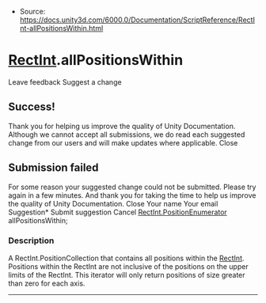 * Source: https://docs.unity3d.com/6000.0/Documentation/ScriptReference/RectInt-allPositionsWithin.html

#  [RectInt](https://docs.unity3d.com/6000.0/Documentation/ScriptReference/RectInt.html).allPositionsWithin
Leave feedback
Suggest a change
## Success!
Thank you for helping us improve the quality of Unity Documentation. Although we cannot accept all submissions, we do read each suggested change from our users and will make updates where applicable.
Close
## Submission failed
For some reason your suggested change could not be submitted. Please <a>try again</a> in a few minutes. And thank you for taking the time to help us improve the quality of Unity Documentation.
Close
Your name Your email Suggestion* Submit suggestion
Cancel
[RectInt.PositionEnumerator](https://docs.unity3d.com/6000.0/Documentation/ScriptReference/RectInt.PositionEnumerator.html) allPositionsWithin; 
### Description
A RectInt.PositionCollection that contains all positions within the [RectInt](https://docs.unity3d.com/6000.0/Documentation/ScriptReference/RectInt.html).
Positions within the RectInt are not inclusive of the positions on the upper limits of the RectInt. This iterator will only return positions of size greater than zero for each axis.
* * *

